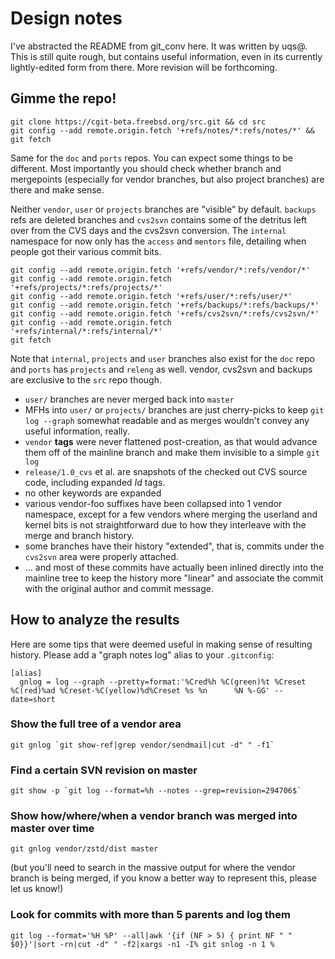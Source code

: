 # Design notes

I've abstracted the README from git_conv here. It was written by
uqs@. This is still quite rough, but contains useful information, even
in its currently lightly-edited form from there. More revision will be
forthcoming.

## Gimme the repo!

```
git clone https://cgit-beta.freebsd.org/src.git && cd src
git config --add remote.origin.fetch '+refs/notes/*:refs/notes/*' && git fetch
```

Same for the `doc` and `ports` repos. You can expect some things to be
different. Most importantly you should check whether branch and mergepoints
(especially for vendor branches, but also project branches) are there and make
sense.

Neither `vendor`, `user` or `projects` branches are "visible" by default.
`backups` refs are deleted branches and `cvs2svn` contains some of the detritus
left over from the CVS days and the cvs2svn conversion. The `internal`
namespace for now only has the `access` and `mentors` file, detailing when
people got their various commit bits.

```
git config --add remote.origin.fetch '+refs/vendor/*:refs/vendor/*'
git config --add remote.origin.fetch '+refs/projects/*:refs/projects/*'
git config --add remote.origin.fetch '+refs/user/*:refs/user/*'
git config --add remote.origin.fetch '+refs/backups/*:refs/backups/*'
git config --add remote.origin.fetch '+refs/cvs2svn/*:refs/cvs2svn/*'
git config --add remote.origin.fetch '+refs/internal/*:refs/internal/*'
git fetch
```

Note that `internal`, `projects` and `user` branches also exist for the `doc`
repo and `ports` has `projects` and `releng` as well. vendor, cvs2svn and
backups are exclusive to the `src` repo though.

- `user/` branches are never merged back into `master`
- MFHs into `user/` or `projects/` branches are just cherry-picks to keep `git
  log --graph` somewhat readable and as merges wouldn't convey any useful
  information, really.
- `vendor` **tags** were never flattened post-creation, as that would advance
  them off of the mainline branch and make them invisible to a simple `git log`
- `release/1.0_cvs` et al. are snapshots of the checked out CVS source
  code, including expanded $Id$ tags.
- no other keywords are expanded
- various vendor-foo suffixes have been collapsed into 1 vendor namespace,
  except for a few vendors where merging the userland and kernel bits is not
  straightforward due to how they interleave with the merge and branch history.
- some branches have their history "extended", that is, commits under the
  `cvs2svn` area were properly attached.
- ... and most of these commits have actually been inlined directly into the
  mainline tree to keep the history more "linear" and associate the commit with
  the original author and commit message.

## How to analyze the results

Here are some tips that were deemed useful in making sense of resulting
history. Please add a "graph notes log" alias to your `.gitconfig`:
```
[alias]
  gnlog = log --graph --pretty=format:'%Cred%h %C(green)%t %Creset %C(red)%ad %Creset-%C(yellow)%d%Creset %s %n      %N %-GG' --date=short
```

### Show the full tree of a vendor area

```
git gnlog `git show-ref|grep vendor/sendmail|cut -d" " -f1`
```

### Find a certain SVN revision on master

```
git show -p `git log --format=%h --notes --grep=revision=294706$`
```

### Show how/where/when a vendor branch was merged into master over time

```
git gnlog vendor/zstd/dist master
```
(but you'll need to search in the massive output for where the vendor branch is
being merged, if you know a better way to represent this, please let us know!)

### Look for commits with more than 5 parents and log them

```
git log --format='%H %P' --all|awk '{if (NF > 5) { print NF " " $0}}'|sort -rn|cut -d" " -f2|xargs -n1 -I% git snlog -n 1 %
```

